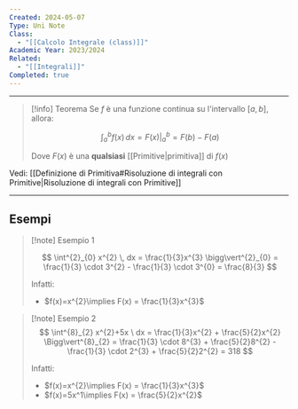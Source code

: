 ```yaml
---
Created: 2024-05-07
Type: Uni Note
Class:
  - "[[Calcolo Integrale (class)]]"
Academic Year: 2023/2024
Related:
  - "[[Integrali]]"
Completed: true
---
```

---

>[!info] Teorema
>Se $f$ è una funzione continua su l'intervallo $[a,b]$, allora:
>
>$$
>\int^{b}_{a} f(x) \, dx = F(x)\bigg\vert^{b}_{a} = F(b) - F(a)
>$$
>
>Dove $F(x)$ è una **qualsiasi** [[Primitive|primitiva]] di $f(x)$

Vedi: [[Definizione di Primitiva#Risoluzione di integrali con Primitive|Risoluzione di integrali con Primitive]]

---

## Esempi

>[!note] Esempio 1
>
>$$
>\int^{2}_{0} x^{2} \, dx = \frac{1}{3}x^{3} \bigg\vert^{2}_{0} = \frac{1}{3} \cdot 3^{2} - \frac{1}{3} \cdot 3^{0} = \frac{8}{3}
>$$
>
>Infatti:
>- $f(x)=x^{2}\implies F(x) = \frac{1}{3}x^{3}$

>[!note] Esempio 2
>$$
>\int^{8}_{2} x^{2}+5x \ dx = \frac{1}{3}x^{2} + \frac{5}{2}x^{2} \Bigg\vert^{8}_{2} = \frac{1}{3} \cdot 8^{3} + \frac{5}{2}8^{2} - \frac{1}{3} \cdot 2^{3} + \frac{5}{2}2^{2} = 318
>$$
>
>Infatti:
>- $f(x)=x^{2}\implies F(x) = \frac{1}{3}x^{3}$
>- $f(x)=5x^1\implies F(x) = \frac{5}{2}x^{2}$

